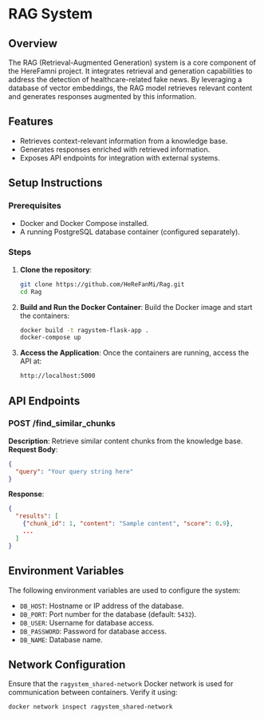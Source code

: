 # RAG System
## Overview
The RAG (Retrieval-Augmented Generation) system is a core component of the HereFamni project. It integrates retrieval and generation capabilities to address the detection of healthcare-related fake news. By leveraging a database of vector embeddings, the RAG model retrieves relevant content and generates responses augmented by this information.
## Features
- Retrieves context-relevant information from a knowledge base.
- Generates responses enriched with retrieved information.
- Exposes API endpoints for integration with external systems.
## Setup Instructions
### Prerequisites
- Docker and Docker Compose installed.
- A running PostgreSQL database container (configured separately).
### Steps
1. **Clone the repository**:
    ```bash
    git clone https://github.com/HeReFanMi/Rag.git
    cd Rag
    ```
2. **Build and Run the Docker Container**:
    Build the Docker image and start the containers:
    ```bash
    docker build -t ragystem-flask-app .
    docker-compose up
    ```
3. **Access the Application**:
    Once the containers are running, access the API at:
    ```bash
    http://localhost:5000
    ```
## API Endpoints
### POST /find_similar_chunks
**Description**: Retrieve similar content chunks from the knowledge base.
**Request Body**:
```json
{
  "query": "Your query string here"
}
```
**Response**:
```json
{
  "results": [
    {"chunk_id": 1, "content": "Sample content", "score": 0.9},
    ...
  ]
}
```
## Environment Variables
The following environment variables are used to configure the system:
- `DB_HOST`: Hostname or IP address of the database.
- `DB_PORT`: Port number for the database (default: `5432`).
- `DB_USER`: Username for database access.
- `DB_PASSWORD`: Password for database access.
- `DB_NAME`: Database name.
## Network Configuration
Ensure that the `ragystem_shared-network` Docker network is used for communication between containers. Verify it using:
```bash
docker network inspect ragystem_shared-network
```
